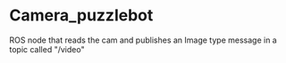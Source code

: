 # Camera_puzzlebot
ROS node that reads the cam and publishes an Image type message in a topic called "/video" 

